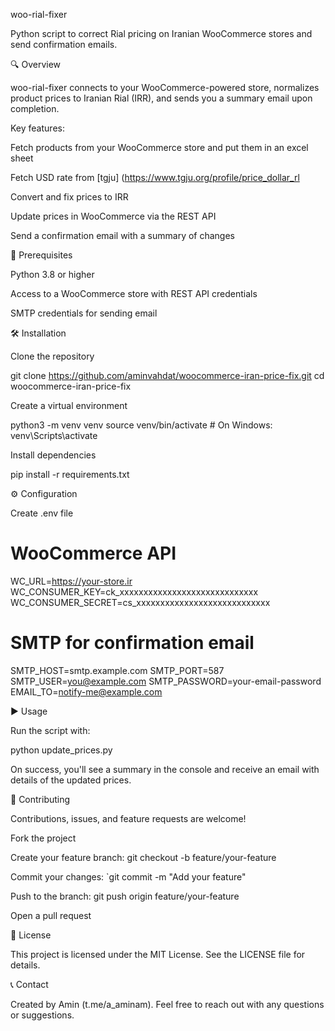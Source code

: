 woo-rial-fixer

Python script to correct Rial pricing on Iranian WooCommerce stores and send confirmation emails.

🔍 Overview

woo-rial-fixer connects to your WooCommerce-powered store, normalizes product prices to Iranian Rial (IRR), and sends you a summary email upon completion.

Key features:

Fetch products from your WooCommerce store and put them in an excel sheet

Fetch USD rate from [tgju] (https://www.tgju.org/profile/price_dollar_rl

Convert and fix prices to IRR

Update prices in WooCommerce via the REST API

Send a confirmation email with a summary of changes

🚀 Prerequisites

Python 3.8 or higher

Access to a WooCommerce store with REST API credentials

SMTP credentials for sending email

🛠️ Installation

Clone the repository

git clone https://github.com/aminvahdat/woocommerce-iran-price-fix.git
cd woocommerce-iran-price-fix

Create a virtual environment

python3 -m venv venv
source venv/bin/activate   # On Windows: venv\Scripts\activate

Install dependencies

pip install -r requirements.txt

⚙️ Configuration

Create .env file


# WooCommerce API
WC_URL=https://your-store.ir
WC_CONSUMER_KEY=ck_xxxxxxxxxxxxxxxxxxxxxxxxxxxxx
WC_CONSUMER_SECRET=cs_xxxxxxxxxxxxxxxxxxxxxxxxxxxx

# SMTP for confirmation email
SMTP_HOST=smtp.example.com
SMTP_PORT=587
SMTP_USER=you@example.com
SMTP_PASSWORD=your-email-password
EMAIL_TO=notify-me@example.com

▶️ Usage

Run the script with:

python update_prices.py

On success, you'll see a summary in the console and receive an email with details of the updated prices.

🤝 Contributing

Contributions, issues, and feature requests are welcome!

Fork the project

Create your feature branch: git checkout -b feature/your-feature

Commit your changes: `git commit -m "Add your feature"

Push to the branch: git push origin feature/your-feature

Open a pull request

📄 License

This project is licensed under the MIT License. See the LICENSE file for details.

📞 Contact

Created by Amin (t.me/a_aminam). Feel free to reach out with any questions or suggestions.

